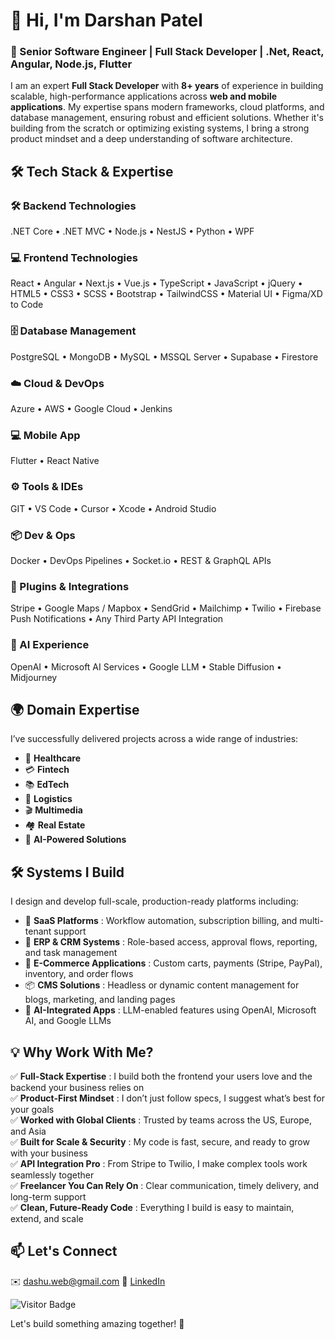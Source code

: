 # 👋 Hi, I'm Darshan Patel

### 🚀 Senior Software Engineer | Full Stack Developer | .Net, React, Angular, Node.js, Flutter 

I am an expert **Full Stack Developer** with **8+ years** of experience in building scalable, high-performance applications across **web and mobile applications**. My expertise spans modern frameworks, cloud platforms, and database management, ensuring robust and efficient solutions. Whether it's building from the scratch or optimizing existing systems, I bring a strong product mindset and a deep understanding of software architecture.

## 🛠 Tech Stack & Expertise

### 🛠️ Backend Technologies
.NET Core • .NET MVC • Node.js • NestJS • Python • WPF

### 💻 Frontend Technologies
React • Angular • Next.js • Vue.js • TypeScript • JavaScript • jQuery • HTML5 • CSS3 • SCSS • Bootstrap • TailwindCSS • Material UI • Figma/XD to Code 

### 🗄️ Database Management
PostgreSQL • MongoDB • MySQL • MSSQL Server • Supabase • Firestore

### ☁️ Cloud & DevOps
Azure • AWS • Google Cloud • Jenkins 

### 💻 Mobile App
Flutter • React Native  

### ⚙️ Tools & IDEs
GIT • VS Code • Cursor • Xcode • Android Studio

### 📦 Dev & Ops
Docker • DevOps Pipelines • Socket.io • REST & GraphQL APIs

### 🔌 Plugins & Integrations
Stripe • Google Maps / Mapbox • SendGrid • Mailchimp • Twilio • Firebase Push Notifications • Any Third Party API Integration

### 🤖 AI Experience
OpenAI • Microsoft AI Services • Google LLM • Stable Diffusion • Midjourney

## 🌍 Domain Expertise

I’ve successfully delivered projects across a wide range of industries:

- 🏥 **Healthcare**
- 💳 **Fintech**
- 📚 **EdTech**
- 🚚 **Logistics**
- 🎬 **Multimedia**
- 🏘️ **Real Estate** 
- 🤖 **AI-Powered Solutions**

## 🛠️ Systems I Build

I design and develop full-scale, production-ready platforms including:

- 💼 **SaaS Platforms** : Workflow automation, subscription billing, and multi-tenant support  
- 🏢 **ERP & CRM Systems** : Role-based access, approval flows, reporting, and task management  
- 🛒 **E-Commerce Applications** : Custom carts, payments (Stripe, PayPal), inventory, and order flows  
- 📦 **CMS Solutions** : Headless or dynamic content management for blogs, marketing, and landing pages  
- 🧠 **AI-Integrated Apps** : LLM-enabled features using OpenAI, Microsoft AI, and Google LLMs  

## 💡 Why Work With Me?

✅ **Full-Stack Expertise** : I build both the frontend your users love and the backend your business relies on  
✅ **Product-First Mindset** : I don’t just follow specs, I suggest what’s best for your goals  
✅ **Worked with Global Clients** : Trusted by teams across the US, Europe, and Asia  
✅ **Built for Scale & Security** : My code is fast, secure, and ready to grow with your business  
✅ **API Integration Pro** : From Stripe to Twilio, I make complex tools work seamlessly together  
✅ **Freelancer You Can Rely On** : Clear communication, timely delivery, and long-term support  
✅ **Clean, Future-Ready Code** : Everything I build is easy to maintain, extend, and scale  


## 📫 Let's Connect
✉️ [dashu.web@gmail.com](mailto:dashu.web@gmail.com)
🔗 [LinkedIn](https://www.linkedin.com/in/darshanvpatel/)

![Visitor Badge](https://visitor-badge.laobi.icu/badge?page_id=dashu6101)

Let's build something amazing together! 🚀
